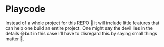 # Playcode
Instead of a whole project for this REPO 📁 it will include little features that can help one build an entire project. One might say the devil lies in the details 😆but in this case I'll have to disregard this by saying  small things matter 🔄. 
